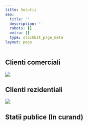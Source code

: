 ```yaml
---
title: Solutii
seo:
  title: ''
  description: ''
  robots: []
  extra: []
  type: stackbit_page_meta
layout: page
---
```

## Clienti comerciali

![](/\_static/app-assets/groovy-maple.jpg)







## Clienti rezidentiali

![](/\_static/app-assets/ernest-ojeh-UrCV-U9hhCo-unsplash.jpg)

##





## Statii publice (In curand)&#xA;&#xA;
